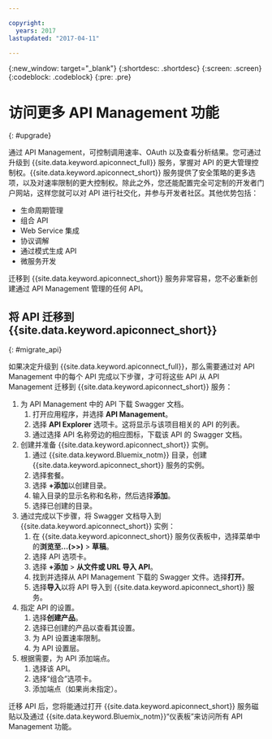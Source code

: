 ```yaml
---

copyright:
  years: 2017
lastupdated: "2017-04-11"

---
```



{:new_window: target="_blank"}
{:shortdesc: .shortdesc}
{:screen: .screen}
{:codeblock: .codeblock}
{:pre: .pre}

# 访问更多 API Management 功能
{: #upgrade}

通过 API Management，可控制调用速率、OAuth 以及查看分析结果。您可通过升级到 {{site.data.keyword.apiconnect_full}} 服务，掌握对 API 的更大管理控制权。{{site.data.keyword.apiconnect_short}} 服务提供了安全策略的更多选项，以及对速率限制的更大控制权。除此之外，您还能配置完全可定制的开发者门户网站，这样您就可以对 API 进行社交化，并参与开发者社区。其他优势包括：
* 生命周期管理
* 组合 API
* Web Service 集成
* 协议调解
* 通过模式生成 API
* 微服务开发

迁移到 {{site.data.keyword.apiconnect_short}} 服务非常容易，您不必重新创建通过 API Management 管理的任何 API。

## 将 API 迁移到 {{site.data.keyword.apiconnect_short}}
{: #migrate_api}

如果决定升级到 {{site.data.keyword.apiconnect_full}}，那么需要通过对 API Management 中的每个 API 完成以下步骤，才可将这些 API 从 API Management 迁移到 {{site.data.keyword.apiconnect_short}} 服务： 

1. 为 API Management 中的 API 下载 Swagger 文档。
    1. 打开应用程序，并选择 **API Management**。
	2. 选择 **API Explorer** 选项卡。这将显示与该项目相关的 API 的列表。
    2. 通过选择 API 名称旁边的相应图标，下载该 API 的 Swagger 文档。
2. 创建并准备 {{site.data.keyword.apiconnect_short}} 实例。 
    1. 通过 {{site.data.keyword.Bluemix_notm}} 目录，创建 {{site.data.keyword.apiconnect_short}} 服务的实例。
	2. 选择套餐。
	3. 选择 **+添加**以创建目录。
	4. 输入目录的显示名称和名称，然后选择**添加**。
	5. 选择已创建的目录。
3. 通过完成以下步骤，将 Swagger 文档导入到 {{site.data.keyword.apiconnect_short}} 实例：
	1. 在 {{site.data.keyword.apiconnect_short}} 服务仪表板中，选择菜单中的**浏览至...(>>)** > **草稿**。
	2. 选择 API 选项卡。
	3. 选择 **+添加** > **从文件或 URL 导入 API**。
	4. 找到并选择从 API Management 下载的 Swagger 文件。选择**打开**。
	5. 选择**导入**以将 API 导入到 {{site.data.keyword.apiconnect_short}} 服务。
4. 指定 API 的设置。
    1. 选择**创建产品**。
	2. 选择已创建的产品以查看其设置。
	3. 为 API 设置速率限制。
	4. 为 API 设置层。
5. 根据需要，为 API 添加端点。
    1. 选择该 API。
	2. 选择“组合”选项卡。
	3. 添加端点（如果尚未指定）。
	
 迁移 API 后，您将能通过打开 {{site.data.keyword.apiconnect_short}} 服务磁贴以及通过 {{site.data.keyword.Bluemix_notm}}“仪表板”来访问所有 API Management 功能。 

 
